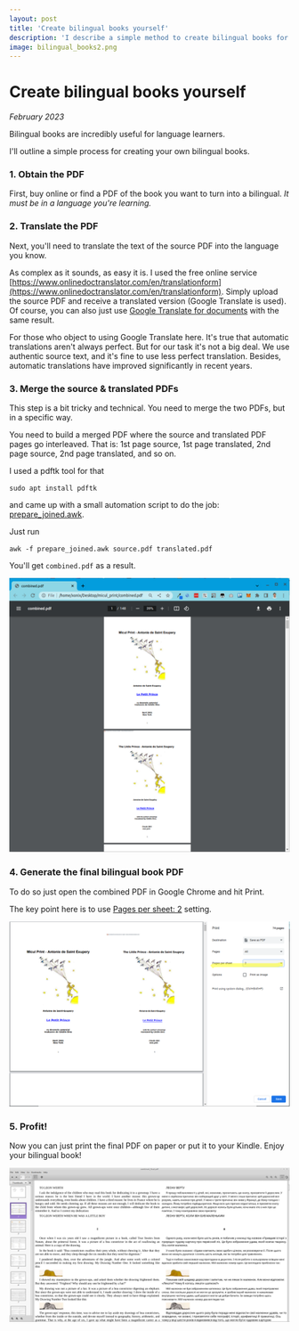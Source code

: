 ```yaml
---
layout: post
title: 'Create bilingual books yourself'
description: 'I describe a simple method to create bilingual books for personal use'
image: bilingual_books2.png
---
```


# Create bilingual books yourself

_February 2023_

Bilingual books are incredibly useful for language learners. 

I'll outline a simple process for creating your own bilingual books. 

### 1. Obtain the PDF

First, buy online or find a PDF of the book you want to turn into a bilingual. _It must be in a language you're learning._  

### 2. Translate the PDF

Next, you'll need to translate the text of the source PDF into the language you know. 

As complex as it sounds, as easy it is. I used the free online service [https://www.onlinedoctranslator.com/en/translationform](https://www.onlinedoctranslator.com/en/translationform). Simply upload the source PDF and receive a translated version (Google Translate is used). Of course, you can also just use [Google Translate for documents](https://translate.google.com/?op=docs) with the same result.  

For those who object to using Google Translate here. It's true that automatic translations aren't always perfect. But for our task it's not a big deal. We use authentic source text, and it's fine to use less perfect translation. Besides, automatic translations have improved significantly in recent years.

### 3. Merge the source & translated PDFs

This step is a bit tricky and technical. You need to merge the two PDFs, but in a specific way. 

You need to build a merged PDF where the source and translated PDF pages go interleaved. That is: 1st page source, 1st page translated, 2nd page source, 2nd page translated, and so on.

I used a pdftk tool for that 

```
sudo apt install pdftk
```

and came up with a small automation script to do the job: [prepare_joined.awk](https://github.com/xonixx/bilingual_books/blob/main/prepare_joined.awk).

Just run
```
awk -f prepare_joined.awk source.pdf translated.pdf 
```

You'll get `combined.pdf` as a result.

![](bilingual_books1.png)

### 4. Generate the final bilingual book PDF
                                        
To do so just open the combined PDF in Google Chrome and hit Print.

The key point here is to use <ins>Pages per sheet: 2</ins> setting.

![](bilingual_books2.png)

### 5. Profit!
  
Now you can just print the final PDF on paper or put it to your Kindle. Enjoy your bilingual book!

![](bilingual_books3.png)